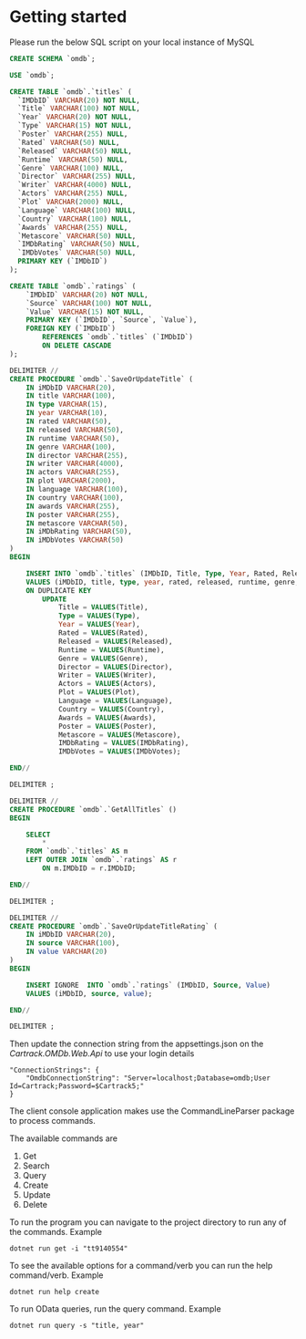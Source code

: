 # Getting started
Please run the below SQL script on your local instance of MySQL

```SQL
CREATE SCHEMA `omdb`;

USE `omdb`;

CREATE TABLE `omdb`.`titles` (
  `IMDbID` VARCHAR(20) NOT NULL,
  `Title` VARCHAR(100) NOT NULL,
  `Year` VARCHAR(20) NOT NULL,
  `Type` VARCHAR(15) NOT NULL,  
  `Poster` VARCHAR(255) NULL,
  `Rated` VARCHAR(50) NULL,  
  `Released` VARCHAR(50) NULL,
  `Runtime` VARCHAR(50) NULL,
  `Genre` VARCHAR(100) NULL,
  `Director` VARCHAR(255) NULL,
  `Writer` VARCHAR(4000) NULL,
  `Actors` VARCHAR(255) NULL,
  `Plot` VARCHAR(2000) NULL,
  `Language` VARCHAR(100) NULL,
  `Country` VARCHAR(100) NULL,
  `Awards` VARCHAR(255) NULL,  
  `Metascore` VARCHAR(50) NULL,
  `IMDbRating` VARCHAR(50) NULL,
  `IMDbVotes` VARCHAR(50) NULL, 
  PRIMARY KEY (`IMDbID`)
);

CREATE TABLE `omdb`.`ratings` (
    `IMDbID` VARCHAR(20) NOT NULL,
    `Source` VARCHAR(100) NOT NULL,
	`Value` VARCHAR(15) NOT NULL,
    PRIMARY KEY (`IMDbID`, `Source`, `Value`),
    FOREIGN KEY (`IMDbID`) 
		REFERENCES `omdb`.`titles` (`IMDbID`)
        ON DELETE CASCADE
);

DELIMITER //
CREATE PROCEDURE `omdb`.`SaveOrUpdateTitle` (
	IN iMDbID VARCHAR(20),
	IN title VARCHAR(100),
	IN type VARCHAR(15),
	IN year VARCHAR(10),
	IN rated VARCHAR(50),
	IN released VARCHAR(50),
	IN runtime VARCHAR(50),
	IN genre VARCHAR(100),
	IN director VARCHAR(255),
	IN writer VARCHAR(4000),
	IN actors VARCHAR(255),
	IN plot VARCHAR(2000),
	IN language VARCHAR(100),
	IN country VARCHAR(100),
	IN awards VARCHAR(255),
	IN poster VARCHAR(255),
	IN metascore VARCHAR(50),
	IN iMDbRating VARCHAR(50),
	IN iMDbVotes VARCHAR(50)
)
BEGIN

	INSERT INTO `omdb`.`titles` (IMDbID, Title, Type, Year, Rated, Released, Runtime, Genre, Director, Writer, Actors, Plot, Language, Country, Awards, Poster, Metascore, IMDbRating, IMDbVotes)
    VALUES (iMDbID, title, type, year, rated, released, runtime, genre, director, writer, actors, plot, language, country, awards, poster, metascore, iMDbRating, iMDbVotes)
    ON DUPLICATE KEY 
		UPDATE
			Title = VALUES(Title), 
            Type = VALUES(Type), 
            Year = VALUES(Year), 
            Rated = VALUES(Rated), 
            Released = VALUES(Released), 
            Runtime = VALUES(Runtime), 
            Genre = VALUES(Genre), 
            Director = VALUES(Director), 
            Writer = VALUES(Writer), 
            Actors = VALUES(Actors), 
            Plot = VALUES(Plot), 
            Language = VALUES(Language), 
            Country = VALUES(Country), 
            Awards = VALUES(Awards), 
            Poster = VALUES(Poster), 
            Metascore = VALUES(Metascore), 
            IMDbRating = VALUES(IMDbRating), 
            IMDbVotes = VALUES(IMDbVotes);

END//

DELIMITER ;

DELIMITER //
CREATE PROCEDURE `omdb`.`GetAllTitles` ()
BEGIN

	SELECT
		*
	FROM `omdb`.`titles` AS m
	LEFT OUTER JOIN `omdb`.`ratings` AS r
		ON m.IMDbID = r.IMDbID;

END//

DELIMITER ;

DELIMITER //
CREATE PROCEDURE `omdb`.`SaveOrUpdateTitleRating` (
	IN iMDbID VARCHAR(20),
	IN source VARCHAR(100),
	IN value VARCHAR(20)
)
BEGIN

	INSERT IGNORE  INTO `omdb`.`ratings` (IMDbID, Source, Value)
    VALUES (iMDbID, source, value);

END//

DELIMITER ;
```

Then update the connection string from the appsettings.json on the *Cartrack.OMDb.Web.Api* to use your login details
```
"ConnectionStrings": {
    "OmdbConnectionString": "Server=localhost;Database=omdb;User Id=Cartrack;Password=$Cartrack5;"
}
```

The client console application makes use the CommandLineParser package to process commands.

The available commands are
1. Get
2. Search
3. Query
4. Create
5. Update
6. Delete

To run the program you can navigate to the project directory to run any of the commands. Example
```
dotnet run get -i "tt9140554"
```

To see the available options for a command/verb you can run the help command/verb. Example
```
dotnet run help create
```

To run OData queries, run the query command. Example 
```
dotnet run query -s "title, year"
```